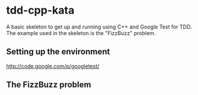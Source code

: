 tdd-cpp-kata
============

A basic skeleton to get up and running using C++ and Google Test for
TDD. The example used in the skeleton is the "FizzBuzz" problem.

Setting up the environment
--------------------------

http://code.google.com/p/googletest/

The FizzBuzz problem
--------------------

